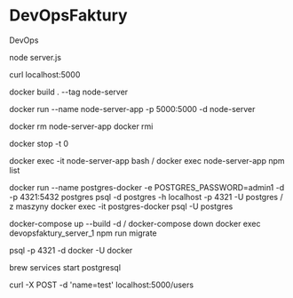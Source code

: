 # DevOpsFaktury
DevOps


node server.js

curl localhost:5000

docker build . --tag node-server

docker run --name node-server-app -p 5000:5000 -d node-server

docker rm node-server-app
docker rmi <tag>

docker stop <id-container> -t 0

docker exec -it node-server-app bash / docker exec node-server-app npm list


docker run --name postgres-docker -e POSTGRES_PASSWORD=admin1 -d -p 4321:5432 postgres
psql -d postgres -h localhost -p 4321 -U postgres / z maszyny docker exec -it postgres-docker psql -U postgres


docker-compose up --build -d /  docker-compose down
docker exec devopsfaktury_server_1 npm run migrate

psql -p 4321 -d docker -U docker

brew services start postgresql

curl -X POST -d 'name=test' localhost:5000/users